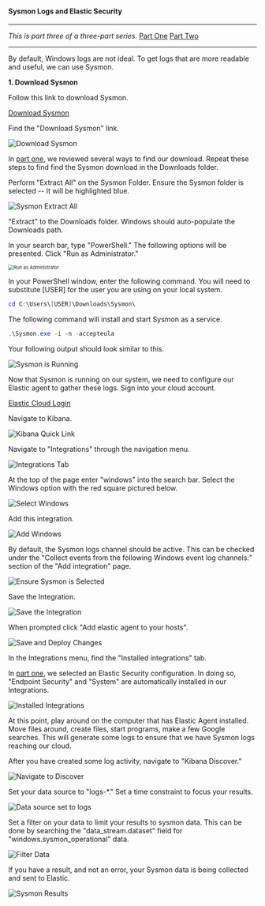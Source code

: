 #### Sysmon Logs and Elastic Security

---

*This is part three of a three-part series.*
	[Part One](./elk_in_the_cloud.md "Elk in the Cloud")
	[Part Two](./elastic_agent.md "Elastic Agents")

---

By default, Windows logs are not ideal.  To get logs that are more readable and useful, we can use Sysmon. 

**1. Download Sysmon**

Follow this link to download Sysmon.

[Download Sysmon](https://docs.microsoft.com/en-us/sysinternals/downloads/sysmon "https://docs.microsoft.com/en-us/sysinternals/downloads/sysmon")

Find the "Download Sysmon" link.


![Download Sysmon](./images/sysmon_download.png)


In [part one](./elk_in_the_cloud.md "Elk in the Cloud"), we reviewed several ways to find our download.  Repeat these steps to find find the Sysmon download in the Downloads folder.


Perform "Extract All" on the Sysmon Folder. Ensure the Sysmon folder is selected -- It will be highlighted blue.

![Sysmon Extract All](./images/sysmon_extract_all.png)

"Extract" to the Downloads folder.  Windows should auto-populate the Downloads path.

In your search bar, type "PowerShell."
The following options will be presented.  Click "Run as Administrator."

<img src="./images/powershell.png" alt="Run as Administrator" style="zoom:67%;" />

In your PowerShell window, enter the following command. You will need to substitute [USER] for the user you are using on your local system.

```powershell
cd C:\Users\[USER]\Downloads\Sysmon\
```


The following command will install and start Sysmon as a service.

```powershell
.\Sysmon.exe -i -n -accepteula
```


Your following output should look similar to this.


![Sysmon is Running](./images/sysmon_running.png)


Now that Sysmon is running on our system, we need to configure our Elastic agent to gather these logs.  Sign into your cloud account.


[Elastic Cloud Login](https://cloud.elastic.co/login "https://cloud.elastic.co/login")


Navigate to Kibana.


![Kibana Quick Link](./images/kibana_quicklink.png)


Navigate to "Integrations" through the navigation menu.


![Integrations Tab](./images/integrations.png)


At the top of the page enter "windows" into the search bar.  Select the Windows option with the red square pictured below.


![Select Windows](./images/which_windows.png)


Add this integration.


![Add Windows](./images/installation.png)


By default, the Sysmon logs channel should be active.  This can be checked under the "Collect events from the following Windows event log channels:" section of the "Add integration" page.


![Ensure Sysmon is Selected](./images/sysmon_selected.png)


Save the Integration.


![Save the Integration](./images/saveandnext.png)


When prompted click "Add elastic agent to your hosts".


![Save and Deploy Changes](./images/addelastichost.png)


In the Integrations menu, find the "Installed integrations" tab.

In [part one](./elk_in_the_cloud.md "Elk in the Cloud"), we selected an Elastic Security configuration. In doing so, "Endpoint Security" and "System" are automatically installed in our Integrations.


![Installed Integrations](./images/integrations_extras.png)


At this point, play around on the computer that has Elastic Agent installed.  Move files around, create files, start programs, make a few Google searches.  This will generate some logs to ensure that we have Sysmon logs reaching our cloud.

After you have created some log activity, navigate to "Kibana Discover."


![Navigate to Discover](./images/kibana_discover.png)


Set your data source to "logs-\*." Set a time constraint to focus your results.


![Data source set to logs](./images/datasource_logs.png)


Set a filter on your data to limit your results to sysmon data.  This can be done by searching the "data_stream.dataset" field for "windows.sysmon_operational" data.


![Filter Data](./images/filter_results.png)

If you have a result, and not an error, your Sysmon data is being collected and sent to Elastic.


![Sysmon Results](./images/sysmon_result.png)
